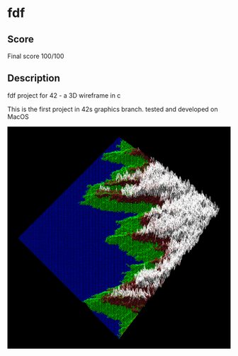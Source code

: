 # fdf

## Score
Final score 100/100

## Description

fdf project for 42 - a 3D wireframe in c

This is the first project in 42s graphics branch. tested and developed on MacOS

![alt text](https://github.com/edumarmar/fdf/blob/main/Captura%20de%20pantalla%202021-12-02%20a%20las%2010.40.40.png?raw=true)

